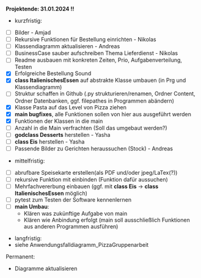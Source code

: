 **Projektende: 31.01.2024 !!**
- kurzfristig:
- [ ] Bilder - Amjad
- [ ] Rekursive Funktionen für Bestellung einrichten - Nikolas
- [ ] Klassendiagramm aktualisieren - Andreas
- [ ] BusinessCase sauber aufschreiben Thema Lieferdienst - Nikolas
- [ ] Readme ausbauen mit konkreten Zeiten, Prio, Aufgabenverteilung, Testen
- [x] Erfolgreiche Bestellung Sound
- [x] **class ItalienischesEssen** auf abstrakte Klasse umbauen (in Prg und Klassendiagramm)
- [ ] Struktur schaffen in Github (.py strukturieren/renamen, Ordner Content, Ordner Datenbanken, ggf. filepathes in Programmen abändern)
- [x] Klasse Pasta auf das Level von Pizza ziehen
- [x] **main bugfixes**, alle Funktionen sollen von hier aus ausgeführt werden
- [x] Funktionen der Klassen in die main
- [ ] Anzahl in die Main verfrachten (Soll das umgebaut werden?)
- [ ] **godclass Desserts** herstellen - Yasha
- [ ] **class Eis** herstellen - Yasha
- [ ] Passende Bilder zu Gerichten heraussuchen (Stock) - Andreas

- mittelfristig:
- [ ] abrufbare Speisekarte erstellen(als PDF und/oder jpeg/LaTex(?))
- [ ] rekursive Funktion mit einbinden (Funktion dafür aussuchen)
- [ ] Mehrfachvererbung einbauen (ggf. mit **class Eis** -> **class ItalienischesEssen** möglich)
- [ ] pytest zum Testen der Software kennenlernen
- [ ] **main Umbau**:
  - Klären was zukünftige Aufgabe von main
  - Klären wie Anbindung erfolgt (main soll ausschließlich Funktionen aus anderen Programmen ausführen)

- langfristig:
- siehe Anwendungsfalldiagramm_PizzaGruppenarbeit

Permanent: 
- Diagramme aktualisieren
